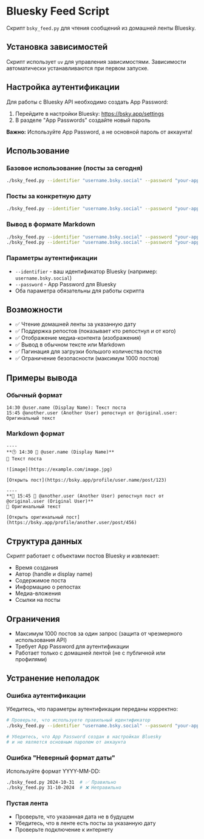 # Bluesky Feed Script

Скрипт `bsky_feed.py` для чтения сообщений из домашней ленты Bluesky.

## Установка зависимостей

Скрипт использует `uv` для управления зависимостями. Зависимости автоматически устанавливаются при первом запуске.

## Настройка аутентификации

Для работы с Bluesky API необходимо создать App Password:

1. Перейдите в настройки Bluesky: https://bsky.app/settings
2. В разделе "App Passwords" создайте новый пароль

**Важно:** Используйте App Password, а не основной пароль от аккаунта!

## Использование

### Базовое использование (посты за сегодня)

```bash
./bsky_feed.py --identifier "username.bsky.social" --password "your-app-password"
```

### Посты за конкретную дату

```bash
./bsky_feed.py --identifier "username.bsky.social" --password "your-app-password" 2024-10-31
```

### Вывод в формате Markdown

```bash
./bsky_feed.py --identifier "username.bsky.social" --password "your-app-password" --markdown
./bsky_feed.py --identifier "username.bsky.social" --password "your-app-password" 2024-10-31 --markdown
```

### Параметры аутентификации

- `--identifier` - ваш идентификатор Bluesky (например: `username.bsky.social`)
- `--password` - App Password для Bluesky
- Оба параметра обязательны для работы скрипта

## Возможности

- ✅ Чтение домашней ленты за указанную дату
- ✅ Поддержка репостов (показывает кто репостнул и от кого)
- ✅ Отображение медиа-контента (изображения)
- ✅ Вывод в обычном тексте или Markdown
- ✅ Пагинация для загрузки большого количества постов
- ✅ Ограничение безопасности (максимум 1000 постов)

## Примеры вывода

### Обычный формат
```
14:30 @user.name (Display Name): Текст поста
15:45 @another.user (Another User) репостнул от @original.user: Оригинальный текст
```

### Markdown формат
```
----
**🕒 14:30 👤 @user.name (Display Name)**
💬 Текст поста

![image](https://example.com/image.jpg)

[Открыть пост](https://bsky.app/profile/user.name/post/123)

----
**🔄 15:45 👤 @another.user (Another User) репостнул пост от @original.user (Original User)**
💬 Оригинальный текст

[Открыть оригинальный пост](https://bsky.app/profile/another.user/post/456)
```

## Структура данных

Скрипт работает с объектами постов Bluesky и извлекает:
- Время создания
- Автор (handle и display name)
- Содержимое поста
- Информацию о репостах
- Медиа-вложения
- Ссылки на посты

## Ограничения

- Максимум 1000 постов за один запрос (защита от чрезмерного использования API)
- Требует App Password для аутентификации
- Работает только с домашней лентой (не с публичной или профилями)

## Устранение неполадок

### Ошибка аутентификации
Убедитесь, что параметры аутентификации переданы корректно:
```bash
# Проверьте, что используете правильный идентификатор
./bsky_feed.py --identifier "username.bsky.social" --password "your-app-password"

# Убедитесь, что App Password создан в настройках Bluesky
# и не является основным паролем от аккаунта
```

### Ошибка "Неверный формат даты"
Используйте формат YYYY-MM-DD:
```bash
./bsky_feed.py 2024-10-31  # ✅ Правильно
./bsky_feed.py 31-10-2024  # ❌ Неправильно
```

### Пустая лента
- Проверьте, что указанная дата не в будущем
- Убедитесь, что в ленте есть посты за указанную дату
- Проверьте подключение к интернету